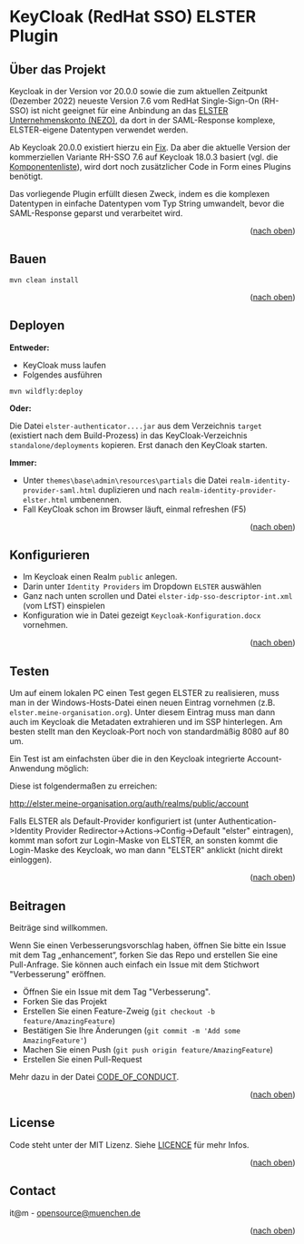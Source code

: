 # KeyCloak (RedHat SSO) ELSTER Plugin


## Über das Projekt

Keycloak in der Version vor 20.0.0 sowie die zum aktuellen Zeitpunkt (Dezember 2022) neueste Version 7.6
vom RedHat Single-Sign-On (RH-SSO) ist nicht geeignet für eine Anbindung an das [ELSTER Unternehmenskonto 
(NEZO)](https://mein-unternehmenskonto.de/public/#Startseite), da dort in der SAML-Response komplexe, 
ELSTER-eigene Datentypen verwendet werden.

Ab Keycloak 20.0.0 existiert hierzu ein [Fix](https://github.com/keycloak/keycloak/commit/21f700679f21b71ef89985b835f2d3cf7ac049a0#diff-d619b0a9c091d59cfb785229e2c2b5a4a3d1420eacb25a0ebce4bfee08598548).
Da aber die aktuelle Version der kommerziellen Variante RH-SSO 7.6 auf Keycloak 18.0.3 basiert 
(vgl. die [Komponentenliste](https://access.redhat.com/articles/2342881)), wird dort noch zusätzlicher Code
in Form eines Plugins benötigt.

Das vorliegende Plugin erfüllt diesen Zweck, indem es die komplexen Datentypen in einfache Datentypen
vom Typ String umwandelt, bevor die SAML-Response geparst und verarbeitet wird.

<p align="right">(<a href="#top">nach oben</a>)</p>

## Bauen

```
mvn clean install
```

<p align="right">(<a href="#top">nach oben</a>)</p>

## Deployen

**Entweder:**

* KeyCloak muss laufen
* Folgendes ausführen

```
mvn wildfly:deploy
```

**Oder:** 

Die Datei `elster-authenticator....jar` aus dem Verzeichnis `target` (existiert nach dem Build-Prozess) in das KeyCloak-Verzeichnis 
`standalone/deployments` kopieren. Erst danach den KeyCloak starten.


**Immer:**

* Unter `themes\base\admin\resources\partials` die Datei `realm-identity-provider-saml.html` duplizieren und nach `realm-identity-provider-elster.html` umbenennen.
* Fall KeyCloak schon im Browser läuft, einmal refreshen (F5)

<p align="right">(<a href="#top">nach oben</a>)</p>

## Konfigurieren

- Im Keycloak einen Realm `public` anlegen.
- Darin unter `Identity Providers` im Dropdown `ELSTER` auswählen
- Ganz nach unten scrollen und Datei `elster-idp-sso-descriptor-int.xml` (vom LfST) einspielen
- Konfiguration wie in Datei gezeigt `Keycloak-Konfiguration.docx` vornehmen.

<p align="right">(<a href="#top">nach oben</a>)</p>

## Testen

Um auf einem lokalen PC einen Test gegen ELSTER zu realisieren, muss man in der  Windows-Hosts-Datei 
einen neuen Eintrag vornehmen (z.B. `elster.meine-organisation.org`). Unter diesem Eintrag muss man 
dann auch im Keycloak die Metadaten extrahieren und im SSP hinterlegen.
Am besten stellt man den Keycloak-Port noch von standardmäßig 8080 auf 80 um.

Ein Test ist am einfachsten über die in den Keycloak integrierte Account-Anwendung möglich:

Diese ist folgendermaßen zu erreichen:

http://elster.meine-organisation.org/auth/realms/public/account

Falls ELSTER als Default-Provider konfiguriert ist (unter Authentication->Identity Provider Redirector->Actions->Config->Default "elster" eintragen), 
kommt man sofort zur Login-Maske von ELSTER, an sonsten kommt die Login-Maske des Keycloak,
wo man dann "ELSTER" anklickt (nicht direkt einloggen).

<p align="right">(<a href="#top">nach oben</a>)</p> 

## Beitragen

Beiträge sind willkommen.

Wenn Sie einen Verbesserungsvorschlag haben, öffnen Sie bitte ein Issue mit dem Tag „enhancement“, forken Sie das Repo und erstellen Sie eine Pull-Anfrage. Sie können auch einfach ein Issue mit dem Stichwort "Verbesserung" eröffnen.

- Öffnen Sie ein Issue mit dem Tag "Verbesserung".
- Forken Sie das Projekt
- Erstellen Sie einen Feature-Zweig (`git checkout -b feature/AmazingFeature`)
- Bestätigen Sie Ihre Änderungen (`git commit -m 'Add some AmazingFeature'`)
- Machen Sie einen Push (`git push origin feature/AmazingFeature`)
- Erstellen Sie einen Pull-Request

Mehr dazu in der Datei [CODE_OF_CONDUCT](/CODE_OF_CONDUCT.md).

<p align="right">(<a href="#top">nach oben</a>)</p>

## License

Code steht unter der MIT Lizenz. Siehe [LICENCE](/LICENSE) für mehr Infos.

<p align="right">(<a href="#top">nach oben</a>)</p>



## Contact

it@m - opensource@muenchen.de

<p align="right">(<a href="#top">nach oben</a>)</p>
